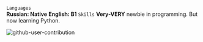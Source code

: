 `Languages`\
**Russian: Native**
**English: B1**
`Skills`
**Very-VERY** newbie in programming. But now learning Python.

![github-user-contribution](https://github.com/user-attachments/assets/d01a4e73-3465-4696-9c48-ffe77c7922e5)

